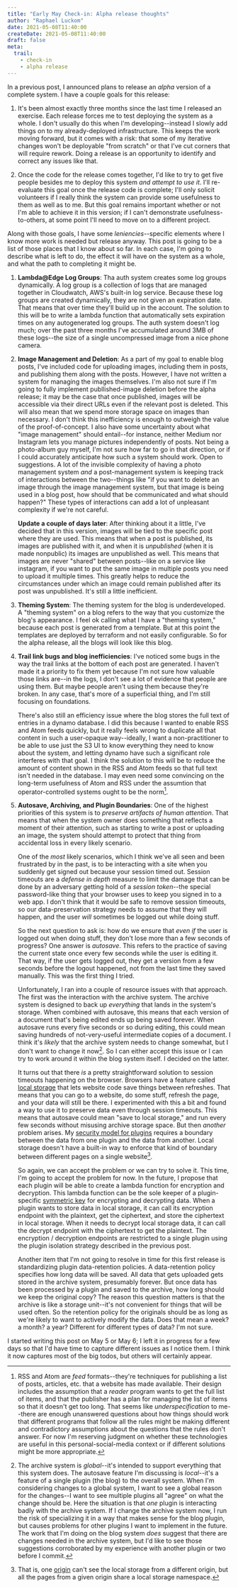 ```yaml
---
title: "Early May Check-in: Alpha release thoughts"
author: "Raphael Luckom"
date: 2021-05-08T11:40:00
createDate: 2021-05-08T11:40:00
draft: false
meta:
  trail:
    - check-in
    - alpha release
---
```


In a previous post, I announced plans to release an _alpha_ version of a complete system. I have a couple goals
for this release:

1. It's been almost exactly three months since the last time I released an exercise. Each release forces me
   to test deploying the system as a whole. I don't usually do this when I'm developing--instead I slowly
   add things on to my already-deployed infrastructure. This keeps the work moving forward, but it comes with
   a risk: that some of my iterative changes won't be deployable "from scratch" or that I've cut corners that
   will require rework. Doing a release is an opportunity to identify and correct any issues like that.

2. Once the code for the release comes together, I'd like to try to get five people besides me to deploy this
   system _and attempt to use it_. I'll re-evaluate this goal once the release code is complete; I'll only solicit
   volunteers if I really think the system can provide some usefulness to them as well as to me. But this goal
   remains important whether or not I'm able to achieve it in this version; if I can't demonstrate usefulness-to-others,
   at some point I'll need to move on to a different project.

Along with those goals, I have some _leniencies_--specific elements where I know more work is needed but release anyway.
This post is going to be a list of those places that I know about so far. In each case, I'm going to describe what is
left to do, the effect it will have on the system as a whole, and what the path to completing it might be.

1. **Lambda@Edge Log Groups**: Tha auth system creates some log groups dynamically. A log group is a collection
   of logs that are managed together in Cloudwatch, AWS's built-in log service. Because these log groups are created
   dynamically, they are not given an expiration date. That means that over time they'll build up in the account.
   The solution to this will be to write a lambda function that automatically sets expiration times on any autogenerated
   log groups. The auth system doesn't log much; over the past three months I've accumulated around 3MB of these logs--the size
   of a single uncompressed image from a nice phone camera.

2. **Image Management and Deletion**: As a part of my goal to enable blog posts, I've included code for uploading images,
   including them in posts, and publishing them along with the posts. However, I have not written a system for managing
   the images themselves. I'm also not sure if I'm going to fully implement publlished-image deletion before the alpha release;
   it may be the case that once published, images will be accessible via their direct URLs even if the relevant post is deleted.
   This will also mean that we spend more storage space on images than necessary. I don't think this inefficiency is enough
   to outweigh the value of the proof-of-concept. I also have some uncertainty about what "image management" should entail--for
   instance, neither Medium nor Instagram lets you manage pictures independently of posts. Not being a photo-album guy myself,
   I'm not sure how far to go in that direction, or if I could accurately anticipate how such a system should work. Open to
   suggestions. A lot of the invisible complexity of having a photo management system _and_ a post-management system is
   keeping track of interactions between the two--things like "if you want to delete an image through the image management system,
   but that image is being used in a blog post, how should that be communicated and what should happen?" These types of
   interactions can add a lot of unpleasant complexity if we're not careful.

   __Update a couple of days later__: After thinking about it a little, I've decided that in this version, images will be tied
   to the specific post where they are used. This means that when a post is published, its images are published with it, and
   when it is _unpublished_ (when it is made nonpublic) its images are unpublished as well. This means that images are never "shared"
   between posts--like on a service like instagram, if you want to put the same image in multiple posts you need to upload it multiple times.
   This greatly helps to reduce the circumstances under which an image could remain published after its post was unpublished.
   It's still a little inefficient.

3. **Theming System**: The theming system for the blog is underdeveloped. A "theming system" on a blog refers to the way that you customize the
   blog's appearance. I feel ok calling what I have a "theming system," because each post is generated from a template. But
   at this point the templates are deployed by terraform and not easily configurable. So for the alpha release, all the blogs
   will look like this blog.

4. **Trail link bugs and blog inefficiencies**: I've noticed some bugs in the way the trail links at the bottom of each post are generated. I haven't
   made it a priority to fix them yet because I'm not sure how valuable those links are--in the logs, I don't see a lot
   of evidence that people are using them. But maybe people aren't using them because they're broken. In any case, that's
   more of a superficial thing, and I'm still focusing on foundations.

   There's also still an efficiency issue where the blog stores the full text of entries in a dynamo database. I did this
   because I wanted to enable RSS and Atom feeds quickly, but it really feels wrong to duplicate all that content in such a
   user-opaque way--ideally, I want a non-practitioner to be able to use just the S3 UI to know everything they need to know
   about the system, and letting dynamo have such a significant role interferes with that goal. I think the solution to this
   will be to reduce the amount of content shown in the RSS and Atom feeds so that full text isn't needed in the database. I
   may even need some convincing on the long-term usefulness of Atom and RSS under the assumtion that operator-controlled systems
   ought to be the norm[^1].

5. **Autosave, Archiving, and Plugin Boundaries**: One of the highest priorities of this system is to _preserve artifacts of human attention_.
   That means that when the system owner does something that reflects a moment of their attention, such as starting to write a post
   or uploading an image, the system should attempt to protect that thing from accidental loss in every likely scenario.

   One of the _most_ likely scenarios, which I think we've all seen and been frustrated by in the past, is to be interacting
   with a site when you suddenly get signed out because your session timed out. Session timeouts are a _defense in depth_ measure
   to limit the damage that can be done by an adversary getting hold of a _session token_--the special password-like thing that
   your browser uses to keep you signed in to a web app. I don't think that it would be safe to remove session timeouts, so our
   data-preservation strategy needs to assume that they will happen, and the user _will_ sometimes be logged out while doing stuff.
   
   So the next question to ask is: how do we ensure that _even if_ the user is logged out when doing stuff, they don't lose more than
   a few seconds of progress? One answer is _autosave_. This refers to the practice of saving the current state once every few seconds
   while the user is editing it. That way, if the user gets logged out, they get a version from a few seconds before the logout happened,
   not from the last time they saved manually. This was the first thing I tried.

   Unfortunately, I ran into a couple of resource issues with that approach. The first was the interaction with the archive system. The
   archive system is designed to back up _everything_ that lands in the system's storage. When combined with autosave, this means that each
   version of a document that's being edited ends up being saved forever. When autosave runs every five seconds or so during editing, this
   could mean saving hundreds of not-very-useful intermediate copies of a document. I think it's _likely_ that the archive system needs
   to change somewhat, but I don't want to change it now[^2]. So I can either accept this issue or I can try to work around it within the blog system
   itself. I decided on the latter.

   It turns out that there _is_ a pretty straightforward solution to session timeouts happening on the browser. Browsers have a feature called [local storage](https://developer.mozilla.org/en-US/docs/Web/API/Window/localStorage)
   that lets website code save things between refreshes. That means that you can go to a website, do some stuff, refresh the page, and your data will still
   be there. I experimented with this a bit and found a way to use it to preserve data even through session timeouts. This means that autosave could
   mean "save to local storage," and run every few seconds without misusing archive storage space. But then _another_ problem arises. My [security model for plugins](https://raphaelluckom.com/posts/isolation_proposal_001.html)
   requires a boundary between the data from one plugin and the data from another. Local storage doesn't have a built-in way to enforce that kind of
   boundary between different pages on a single website[^3].

   So again, we can accept the problem or we can try to solve it. This time, I'm going to accept the problem for now. In the future, I propose
   that each plugin will be able to create a lambda function for encryption and decryption. This lambda function can be the sole keeper of a 
   plugin-specific [symmetric key](https://en.wikipedia.org/wiki/Symmetric-key_algorithm) for encrypting and decrypting data. When a plugin wants to store
   data in local storage, it can call its encryption endpoint with the plaintext, get the ciphertext, and store the ciphertext in local storage.
   When it needs to decrypt local storage data, it can call the decrypt endpoint with the ciphertext to get the plaintext. The encryption / decryption
   endpoints are restricted to a single plugin using the plugin isolation strategy described in the previous post.

   Another item that I'm not going to resolve in time for this first release is standardizing plugin data-retention policies. A data-retention policy
   specifies how long data will be saved. All data that gets uploaded gets stored in the archive system, presumably forever. But once data has been processed 
   by a plugin and saved to the archive, how long should we keep the original copy? The reason this question matters is that the archive is like a 
   storage unit--it's not convenient for things that will be used often. So the retention policy for the originals should be as long as we're likely to want to
   actively modify the data. Does that mean a week? a month? a year? Different for different types of data? I'm not sure.

I started writing this post on May 5 or May 6; I left it in progress for a few days so that I'd have time to capture different issues as I
notice them. I think it now captures most of the big todos, but others will certainly appear.

[^1]: RSS and Atom are _feed_ formats--they're techniques for publishing a list of posts, articles, etc. that a website has made available. Their design
      includes the assumption that a _reader_ program wants to get the full list of items, and that the publisher has a plan for managing the list of items
      so that it doesn't get too long. That seems like _underspecification_ to me--there are enough unanswered questions about how things should work
      that different programs that follow all the rules might be making different and contradictory assumptions about the questions that the rules
      don't answer. For now I'm reserving judgment on whether these technologies are useful in this personal-social-media context or if different
      solutions might be more appropriate.

[^2]: The archive system is _global_--it's intended to support everything that this system does. The autosave feature I'm discussing is _local_--it's
      a feature of a single plugin (the blog) to the overall system. When I'm considering changes to a global system, I want to see a global
      reason for the changes--I want to see multiple plugins all "agree" on what the change should be. Here the situation is that _one_ plugin
      is interacting badly with the archive system. If I change the archive system now, I run the risk of specializing it in a way that makes sense
      for the blog plugin, but causes problems for other plugins I want to implement in the future. The work that I'm doing on the blog system
      _does_ suggest that there are changes needed in the archive system, but I'd like to see those suggestions corroborated by my experience
      with another plugin or two before I commit.

[^3]: That is, one [origin](https://developer.mozilla.org/en-US/docs/Glossary/Origin) can't see the local storage from a different origin, but all the pages
      from a given origin share a local storage namespace.
